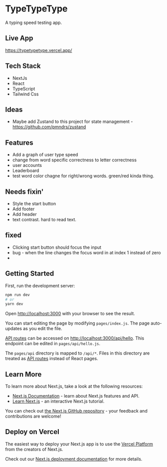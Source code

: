 
# TypeTypeType

A typing speed testing app.

## Live App

https://typetypetype.vercel.app/

## Tech Stack

- NextJs
- React
- TypeScript
- Tailwind Css

## Ideas 

- Maybe add Zustand to this project for state management - https://github.com/pmndrs/zustand

## Features

- Add a graph of user type speed
- change from word specific correctness to letter correctness
- user accounts
- Leaderboard
- test word color chagne for right/wrong words. green/red kinda thing.

## Needs fixin'

- Style the start button
- Add footer
- Add header
- text contrast. hard to read text.

## fixed

- Clicking start button should focus the input
- bug - when the line changes the focus word in at index 1 instead of zero
- 
## Getting Started

First, run the development server:

```bash
npm run dev
# or
yarn dev
```

Open [http://localhost:3000](http://localhost:3000) with your browser to see the result.

You can start editing the page by modifying `pages/index.js`. The page auto-updates as you edit the file.

[API routes](https://nextjs.org/docs/api-routes/introduction) can be accessed on [http://localhost:3000/api/hello](http://localhost:3000/api/hello). This endpoint can be edited in `pages/api/hello.js`.

The `pages/api` directory is mapped to `/api/*`. Files in this directory are treated as [API routes](https://nextjs.org/docs/api-routes/introduction) instead of React pages.

## Learn More

To learn more about Next.js, take a look at the following resources:

- [Next.js Documentation](https://nextjs.org/docs) - learn about Next.js features and API.
- [Learn Next.js](https://nextjs.org/learn) - an interactive Next.js tutorial.

You can check out [the Next.js GitHub repository](https://github.com/vercel/next.js/) - your feedback and contributions are welcome!

## Deploy on Vercel

The easiest way to deploy your Next.js app is to use the [Vercel Platform](https://vercel.com/new?utm_medium=default-template&filter=next.js&utm_source=create-next-app&utm_campaign=create-next-app-readme) from the creators of Next.js.

Check out our [Next.js deployment documentation](https://nextjs.org/docs/deployment) for more details.
